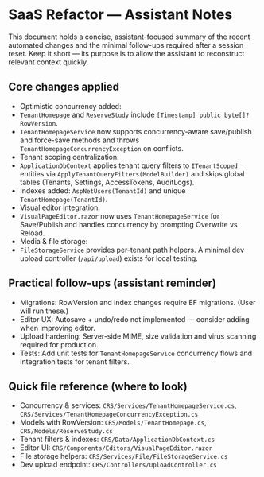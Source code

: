 ﻿# SaaS Refactor — Assistant Notes

This document holds a concise, assistant-focused summary of the recent automated changes and the minimal follow-ups required after a session reset. Keep it short — its purpose is to allow the assistant to reconstruct relevant context quickly.

## Core changes applied
- Optimistic concurrency added:
 - `TenantHomepage` and `ReserveStudy` include `[Timestamp] public byte[]? RowVersion`.
 - `TenantHomepageService` now supports concurrency-aware save/publish and force-save methods and throws `TenantHomepageConcurrencyException` on conflicts.
- Tenant scoping centralization:
 - `ApplicationDbContext` applies tenant query filters to `ITenantScoped` entities via `ApplyTenantQueryFilters(ModelBuilder)` and skips global tables (Tenants, Settings, AccessTokens, AuditLogs).
 - Indexes added: `AspNetUsers(TenantId)` and unique `TenantHomepage(TenantId)`.
- Visual editor integration:
 - `VisualPageEditor.razor` now uses `TenantHomepageService` for Save/Publish and handles concurrency by prompting Overwrite vs Reload.
- Media & file storage:
 - `FileStorageService` provides per-tenant path helpers. A minimal dev upload controller (`/api/upload`) exists for local testing.

## Practical follow-ups (assistant reminder)
- Migrations: RowVersion and index changes require EF migrations. (User will run these.)
- Editor UX: Autosave + undo/redo not implemented — consider adding when improving editor.
- Upload hardening: Server-side MIME, size validation and virus scanning required for production.
- Tests: Add unit tests for `TenantHomepageService` concurrency flows and integration tests for tenant filters.

## Quick file reference (where to look)
- Concurrency & services: `CRS/Services/TenantHomepageService.cs`, `CRS/Services/TenantHomepageConcurrencyException.cs`
- Models with RowVersion: `CRS/Models/TenantHomepage.cs`, `CRS/Models/ReserveStudy.cs`
- Tenant filters & indexes: `CRS/Data/ApplicationDbContext.cs`
- Editor UI: `CRS/Components/Editors/VisualPageEditor.razor`
- File storage helpers: `CRS/Services/File/FileStorageService.cs`
- Dev upload endpoint: `CRS/Controllers/UploadController.cs`
